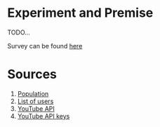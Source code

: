 # Experiment and Premise
TODO...

Survey can be found [here](https://cesarvillarrealg.typeform.com/to/XX9vwSu5)

# Sources
1. [Population](https://www150.statcan.gc.ca/t1/tbl1/en/tv.action?pid=1710000901)
2. [List of users](https://randomuser.me/api/?results=5000)
3. [YouTube API](https://developers.google.com/youtube/v3/docs/videos/list)
4. [YouTube API keys](https://developers.google.com/youtube/v3/docs/?apix=true)